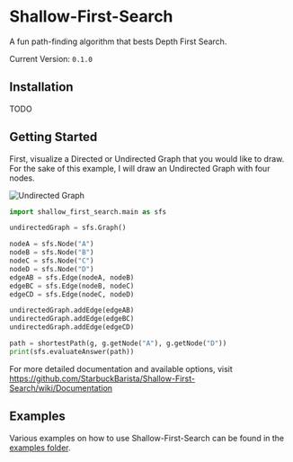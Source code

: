 # Shallow-First-Search
A fun path-finding algorithm that bests Depth First Search.

Current Version: `0.1.0`

## Installation

TODO

## Getting Started

First, visualize a Directed or Undirected Graph that you would like to draw. For the sake of this example, I will draw an Undirected Graph with four nodes.

![Undirected Graph](https://i.ibb.co/3RQyTs1/shallow-First-Image1.png)

```Python
import shallow_first_search.main as sfs

undirectedGraph = sfs.Graph()

nodeA = sfs.Node("A")
nodeB = sfs.Node("B")
nodeC = sfs.Node("C")
nodeD = sfs.Node("D")
edgeAB = sfs.Edge(nodeA, nodeB)
edgeBC = sfs.Edge(nodeB, nodeC)
edgeCD = sfs.Edge(nodeC, nodeD)

undirectedGraph.addEdge(edgeAB)
undirectedGraph.addEdge(edgeBC)
undirectedGraph.addEdge(edgeCD)

path = shortestPath(g, g.getNode("A"), g.getNode("D"))
print(sfs.evaluateAnswer(path))
```

For more detailed documentation and available options, visit https://github.com/StarbuckBarista/Shallow-First-Search/wiki/Documentation

## Examples

Various examples on how to use Shallow-First-Search can be found in the [examples folder](https://whatever).
